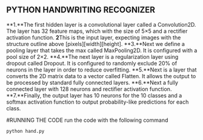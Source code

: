 ## PYTHON HANDWRITING RECOGNIZER

**1.**The first hidden layer is a convolutional layer called a Convolution2D. The layer has 32 feature maps, which with the size of 5×5 and a rectifier activation function. 
**2**This is the input layer, expecting images with the structure outline above [pixels][width][height].
**3.**Next we define a pooling layer that takes the max called MaxPooling2D. It is configured with a pool size of 2×2.
**4.**The next layer is a regularization layer using dropout called Dropout. It is configured to randomly exclude 20% of neurons in the layer in order to reduce overfitting.
**5.**Next is a layer that converts the 2D matrix data to a vector called Flatten. It allows the output to be processed by standard fully connected layers.
**6.**Next a fully connected layer with 128 neurons and rectifier activation function.
**7.**Finally, the output layer has 10 neurons for the 10 classes and a softmax activation function to output probability-like predictions for each class.

#RUNNING THE CODE
run the code with the following command 

```
python hand.py
```